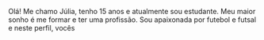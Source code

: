Olá! Me chamo Júlia, tenho 15 anos e atualmente sou estudante. Meu maior sonho é me formar e ter uma profissão. Sou apaixonada por futebol e futsal e neste perfil, vocês
